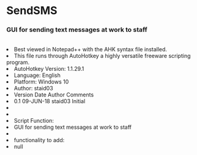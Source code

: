 # SendSMS
<h3>GUI for sending text messages at work to staff</h3>
<br>
<li>Best viewed in Notepad++ with the AHK syntax file installed.
<li>This file runs through AutoHotkey a highly versatile freeware scripting program.

<li> AutoHotkey Version: 1.1.29.1
<li> Language:       English
<li> Platform:       Windows 10
<li> Author:         staid03
<li> Version   Date        Author       Comments
<li>     0.1   09-JUN-18   staid03      Initial
<li>
<li>
<li> Script Function:
<li>    GUI for sending text messages at work to staff
<li>
<li>functionality to add:
<li> null
